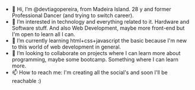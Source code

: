 - 👋 Hi, I’m @devtiagopereira, from Madeira Island. 28 y and former Professional Dancer (and trying to switch career).
- 👀 I’m interested in technology and everything related to it. Hardware and Software stuff. And also Web Development, maybe more front-end but I'm open to learn all I can.
- 🌱 I’m currently learning html+css+javascript the basic because I'm new to this world of web development in general.
- 💞️ I’m looking to collaborate on projects where I can learn more about programming, maybe some bootcamp. Something where I can learn more.
- 📫 How to reach me: I'm creating all the social's and soon I'll be reachable :) 

<!---
devtiagopereira/devtiagopereira is a ✨ special ✨ repository because its `README.md` (this file) appears on your GitHub profile.
You can click the Preview link to take a look at your changes.
--->
